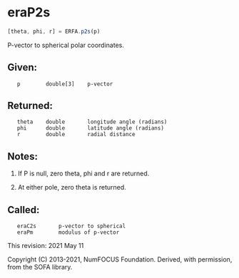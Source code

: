 # eraP2s

```js
[theta, phi, r] = ERFA.p2s(p)
```

P-vector to spherical polar coordinates.

## Given:
```
   p        double[3]    p-vector
```

## Returned:
```
   theta    double       longitude angle (radians)
   phi      double       latitude angle (radians)
   r        double       radial distance
```

## Notes:

1) If P is null, zero theta, phi and r are returned.

2) At either pole, zero theta is returned.

## Called:
```
   eraC2s       p-vector to spherical
   eraPm        modulus of p-vector
```

This revision:  2021 May 11

Copyright (C) 2013-2021, NumFOCUS Foundation.
Derived, with permission, from the SOFA library.
